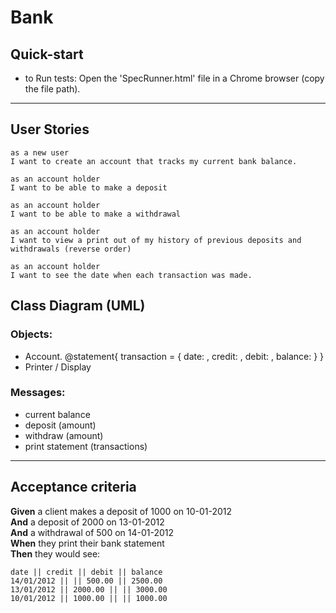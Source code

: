 # Bank

## Quick-start
- to Run tests: Open the 'SpecRunner.html' file in a Chrome browser (copy the file path).

----------
## User Stories
```
as a new user
I want to create an account that tracks my current bank balance.

as an account holder
I want to be able to make a deposit

as an account holder
I want to be able to make a withdrawal

as an account holder
I want to view a print out of my history of previous deposits and withdrawals (reverse order)

as an account holder
I want to see the date when each transaction was made.
```

## Class Diagram (UML)
### Objects:
- Account. @statement{ transaction = { date: , credit: , debit: , balance: } }
- Printer / Display

### Messages:
- current balance
- deposit (amount)
- withdraw (amount)
- print statement (transactions)

-------------
## Acceptance criteria

  **Given** a client makes a deposit of 1000 on 10-01-2012  
  **And** a deposit of 2000 on 13-01-2012  
  **And** a withdrawal of 500 on 14-01-2012  
  **When** they print their bank statement  
  **Then** they would see:

  ```
  date || credit || debit || balance
  14/01/2012 || || 500.00 || 2500.00
  13/01/2012 || 2000.00 || || 3000.00
  10/01/2012 || 1000.00 || || 1000.00
  ```
